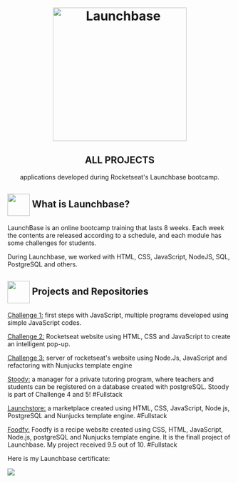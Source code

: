  <h1 align="center">
    <img alt="Launchbase" src="https://storage.googleapis.com/golden-wind/bootcamp-launchbase/logo.png" width="300px" />
</h1>

<h2 align="center">
ALL PROJECTS
</h2>
 <p align="center"> applications developed during Rocketseat's Launchbase bootcamp.</P>
 
 <h2> <img src= "https://img.icons8.com/plasticine/2x/rocket.png" width="50px" height="50px" align="center"/> What is Launchbase? </h2>
 <p>LaunchBase is an online bootcamp training that lasts 8 weeks. Each week the contents are released according to a schedule, and each module has some challenges for students.</p>
 <p>During Launchbase, we worked with HTML, CSS, JavaScript, NodeJS, SQL, PostgreSQL and others.</p>

<h2> <img src="https://img.icons8.com/ios-filled/50/000000/project.png" width="50px" height="50px" align="center"/> Projects and Repositories </h2>

<p> <a href="https://github.com/mjulialobo/Launchbase-Desafio01-JS"> Challenge 1:</a> first steps with JavaScript, multiple programs developed using simple JavaScript codes. </p>

<p> <a href="https://github.com/mjulialobo/Launchbase-Desafio02"> Challenge 2:</a> Rocketseat website using HTML, CSS and JavaScript to create an intelligent pop-up. </p>

<p> <a href="https://github.com/mjulialobo/Launchbase-Desafio3"> Challenge 3:</a> server of rocketseat's website using Node.Js, JavaScript and refactoring with Nunjucks template engine </p>

<p>   <a href="https://github.com/mjulialobo/Stoody"> Stoody:</a> a manager for a private tutoring program, where teachers and students can be registered on a database created with postgreSQL. Stoody is part of Challenge 4 and 5! #Fullstack </p>

<p>   <a href="https://github.com/mjulialobo/Launchstore"> Launchstore:</a> a marketplace created using HTML, CSS, JavaScript, Node.js, PostgreSQL and Nunjucks template engine. #Fullstack</p>

<p> <a href="https://github.com/mjulialobo/Foodfy"> Foodfy:</a> Foodfy is a recipe website created using CSS, HTML, JavaScript, Node.js, postgreSQL and Nunjucks template engine. It is the finall project of Launchbase. My project received 9.5 out of 10. #Fullstack</p>

<p> Here is my Launchbase certificate: </p>
<img src= "https://media-exp1.licdn.com/dms/image/C4D2DAQErqdwTMWQc0w/profile-treasury-image-shrink_1920_1920/0/1605126704207?e=1645228800&v=beta&t=kN-KL_ZoxMZQqfp-it1BUdlt5KsgMK94UxASHtmrC3M">
